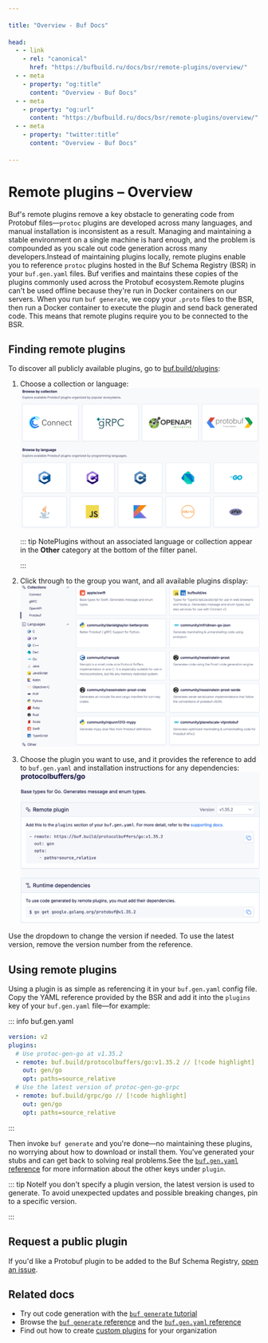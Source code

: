 ```yaml
---

title: "Overview - Buf Docs"

head:
  - - link
    - rel: "canonical"
      href: "https://bufbuild.ru/docs/bsr/remote-plugins/overview/"
  - - meta
    - property: "og:title"
      content: "Overview - Buf Docs"
  - - meta
    - property: "og:url"
      content: "https://bufbuild.ru/docs/bsr/remote-plugins/overview/"
  - - meta
    - property: "twitter:title"
      content: "Overview - Buf Docs"

---
```


# Remote plugins – Overview

Buf's remote plugins remove a key obstacle to generating code from Protobuf files—`protoc` plugins are developed across many languages, and manual installation is inconsistent as a result. Managing and maintaining a stable environment on a single machine is hard enough, and the problem is compounded as you scale out code generation across many developers.Instead of maintaining plugins locally, remote plugins enable you to reference `protoc` plugins hosted in the Buf Schema Registry (BSR) in your `buf.gen.yaml` files. Buf verifies and maintains these copies of the plugins commonly used across the Protobuf ecosystem.Remote plugins can't be used offline because they're run in Docker containers on our servers. When you run `buf generate`, we copy your `.proto` files to the BSR, then run a Docker container to execute the plugin and send back generated code. This means that remote plugins require you to be connected to the BSR.

## Finding remote plugins

To discover all publicly available plugins, go to [buf.build/plugins](https://buf.build/plugins):

1.  Choose a collection or language:![Remote plugin browse screen, showing available collections and languages](../../../images/bsr/plugins/remote-plugins-browse.png)

    ::: tip NotePlugins without an associated language or collection appear in the **Other** category at the bottom of the filter panel.

    :::

2.  Click through to the group you want, and all available plugins display:![Remote plugin browse screen, showing plugins available for Go](../../../images/bsr/plugins/remote-plugins-select.png)
3.  Choose the plugin you want to use, and it provides the reference to add to `buf.gen.yaml` and installation instructions for any dependencies:![Remote plugin browse screen, showing plugins available for Go](../../../images/bsr/plugins/remote-plugins-yaml.png)

Use the dropdown to change the version if needed. To use the latest version, remove the version number from the reference.

## Using remote plugins

Using a plugin is as simple as referencing it in your `buf.gen.yaml` config file. Copy the YAML reference provided by the BSR and add it into the `plugins` key of your `buf.gen.yaml` file—for example:

::: info buf.gen.yaml

```yaml
version: v2
plugins:
  # Use protoc-gen-go at v1.35.2
  - remote: buf.build/protocolbuffers/go:v1.35.2 // [!code highlight]
    out: gen/go
    opt: paths=source_relative
  # Use the latest version of protoc-gen-go-grpc
  - remote: buf.build/grpc/go // [!code highlight]
    out: gen/go
    opt: paths=source_relative
```

:::

Then invoke `buf generate` and you're done—no maintaining these plugins, no worrying about how to download or install them. You've generated your stubs and can get back to solving real problems.See the [`buf.gen.yaml` reference](../../../configuration/v2/buf-gen-yaml/) for more information about the other keys under `plugin`.

::: tip NoteIf you don't specify a plugin version, the latest version is used to generate. To avoid unexpected updates and possible breaking changes, pin to a specific version.

:::

## Request a public plugin

If you'd like a Protobuf plugin to be added to the Buf Schema Registry, [open an issue](https://github.com/bufbuild/plugins/issues/new?assignees=&labels=Feature&template=plugin-request-for-buf-schema-registry.md&title=Plugin+request+for+Buf+Schema+Registry).

## Related docs

- Try out code generation with the [`buf generate` tutorial](../../../generate/tutorial/)
- Browse the [`buf generate` reference](../../../reference/cli/buf/generate/) and the [`buf.gen.yaml` reference](../../../configuration/v2/buf-gen-yaml/)
- Find out how to create [custom plugins](../custom-plugins/) for your organization
